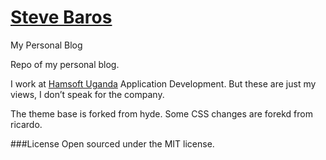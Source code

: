 # [Steve Baros](https://stevebaros.me)

My Personal Blog

Repo of my personal blog.

I work at [Hamsoft Uganda](https://github.com/hamsoftug) Application Development. But these are just my views, I don’t speak for the company.

The theme base is forked from hyde. Some CSS changes are forekd from ricardo.

###License
Open sourced under the MIT license.
